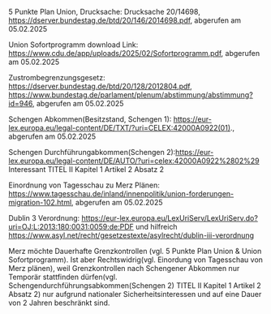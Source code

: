 
5 Punkte Plan Union, Drucksache: Drucksache 20/14698, https://dserver.bundestag.de/btd/20/146/2014698.pdf, abgerufen am 05.02.2025

Union Sofortprogramm download Link: https://www.cdu.de/app/uploads/2025/02/Sofortprogramm.pdf, abgerufen am 05.02.2025

Zustrombegrenzungsgesetz: https://dserver.bundestag.de/btd/20/128/2012804.pdf, https://www.bundestag.de/parlament/plenum/abstimmung/abstimmung?id=946, abgerufen am 05.02.2025

Schengen Abkommen(Besitzstand, Schengen 1): https://eur-lex.europa.eu/legal-content/DE/TXT/?uri=CELEX:42000A0922(01)., abgerufen am 05.02.2025

Schengen Durchführungabkommen(Schengen 2):https://eur-lex.europa.eu/legal-content/DE/AUTO/?uri=celex:42000A0922%2802%29
Interessant TITEL II Kapitel 1 Artikel 2 Absatz 2 

Einordnung von Tagesschau zu Merz Plänen: https://www.tagesschau.de/inland/innenpolitik/union-forderungen-migration-102.html, abgerufen am 05.02.2025

Dublin 3 Verordnung: https://eur-lex.europa.eu/LexUriServ/LexUriServ.do?uri=OJ:L:2013:180:0031:0059:de:PDF und hilfreich https://www.asyl.net/recht/gesetzestexte/asylrecht/dublin-iii-verordnung

Merz möchte Dauerhafte Grenzkontrollen (vgl. 5 Punkte Plan Union & Union Sofortprogramm). Ist aber Rechtswidrig(vgl. Einordung von Tagesschau von Merz plänen), weil Grenzkontrollen nach Schengener Abkommen nur Temporär stattfinden dürfen(vgl. Schengendurchführungsabkommen(Schengen 2) TITEL II Kapitel 1 Artikel 2 Absatz 2) nur aufgrund nationaler Sicherheitsinteressen und auf eine Dauer von 2 Jahren beschränkt sind.
